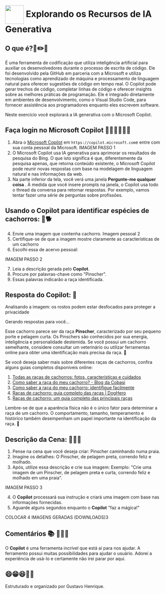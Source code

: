 
<h1>
    <a href="https://www.dio.me/">
     <img align="center" width="60px" src="https://hermes.dio.me/lab_projects/badges/c1203540-e5d4-40d1-a1e8-a7e0387d8abe.png"></a>
    <span> 
Explorando os Recursos de IA Generativa 
</span>
</h1>

## O que é?:book::pencil2::paperclip: 
É uma ferramenta de codificação que utiliza inteligência artificial para auxiliar os desenvolvedores durante o processo de escrita de código. Ele foi desenvolvido pela GitHub em parceria com a Microsoft e utiliza tecnologias como aprendizado de máquina e processamento de linguagem natural para oferecer sugestões de código em tempo real. O Copilot pode gerar trechos de código, completar linhas de código e oferecer insights sobre as melhores práticas de programação. Ele é integrado diretamente em ambientes de desenvolvimento, como o Visual Studio Code, para fornecer assistência aos programadores enquanto eles escrevem software.

Neste exercício você explorará a IA generativa com o Microsoft Copilot.


## Faça login no Microsoft Copilot 👨🏽‍🏫👨🏽‍💻

1.  Abra o [Microsoft Copilot](https://copilot.microsoft.com/) em `https://copilot.microsoft.com`e entre com sua conta pessoal da Microsoft.
IMAGEM PASSO 1
2.  O Microsoft Copilot usa IA generativa para aprimorar os resultados de pesquisa do Bing. O que isto significa é que, diferentemente da pesquisa apenas, que retorna conteúdo existente, o Microsoft Copilot pode reunir novas respostas com base na modelagem de linguagem natural e nas informações da web.    
3.  Na parte inferior da tela, você verá uma janela **Pergunte-me qualquer coisa** . À medida que você insere prompts na janela, o Copilot usa todo o thread da conversa para retornar respostas. Por exemplo, vamos tentar fazer uma série de perguntas sobre profissões.

## Usando o Copilot para identificar espécies de cachorros: :dog::dog2:

4. Envie uma imagem que contenha cachorro.
Imagem pessoal 2
5. Certifique-se de que a imagem mostre claramente as características de um cachorro
6. Escolhi essa de acervo pessoal:

IMAGEM PASSO 2

7.  Leia a descrição gerada pelo  **Copilot**.
8.  Procure por palavras-chave como "Pinscher".
9.  Essas palavras indicarão a raça identificada.

## Resposta do Copilot: 📗

Analisando a imagem: os rostos podem estar desfocados para proteger a privacidade

Gerando respostas para você…

Esse cachorro parece ser da raça  **Pinscher**, caracterizado por seu pequeno porte e pelagem curta. Os Pinschers são conhecidos por sua energia, inteligência e personalidade destemida. Se você possui um cachorro semelhante, considere consultar um veterinário ou utilizar ferramentas online para obter uma identificação mais precisa da raça. 🐶

Se você deseja saber mais sobre diferentes raças de cachorros, confira alguns guias completos disponíveis online:

1.  [Todas as raças de cachorros: fotos, características e cuidados](https://www.peritoanimal.com.br/racas-de-cachorros.html)
2.  [Como saber a raça do meu cachorro? - Blog da Cobasi](https://blog.cobasi.com.br/como-saber-a-raca-do-meu-cachorro/)
3.  [Como saber a raça do meu cachorro: identifique facilmente](https://animais.umcomo.com.br/artigo/como-saber-a-raca-do-meu-cachorro-8768.html)
4.  [Raças de cachorro: guia completo das raças | DogHero](https://love.doghero.com.br/racas-de-cachorro/)
5.  [Raças de cachorro: um guia completo das principais raças](https://www.patasdacasa.com.br/noticia/racas-de-cachorro-um-guia-completo-das-principais-racas)

Lembre-se de que a aparência física não é o único fator para determinar a raça de um cachorro. O comportamento, tamanho, temperamento e histórico também desempenham um papel importante na identificação da raça. 🐾

## Descrição da Cena: :palm_tree:⛺🌅

1.  Pense na cena que você deseja criar: Pinscher caminhando numa praia.
2.  Imagine os detalhes: O Pinscher, de pelagem preta, correndo feliz e molhado.
3. Após, utilize essa descrição e crie sua imagem: 
		Exemplo: "Crie uma imagem de um Pinscher, de pelagem preta e curta, correndo feliz e molhado em uma praia".

IMAGEM PASSO 3

4.  O  **Copilot**  processará sua instrução e criará uma imagem com base nas informações fornecidas.
5.  Aguarde alguns segundos enquanto o  **Copilot**  "faz a mágica!"

COLOCAR 4 IMAGENS GERADAS (DOWNLOADS)3

## Comentários 📚 👨🏽‍🏫

O  **Copilot**  é uma ferramenta incrível que está ai para nos ajudar. A ferramento possui muitas possibilidades para ajudar o usuário. Adorei a experiência de usá-lo e certamente não irei parar por aqui. 

## 😄😁😆👾👻

Estruturado e organizado por Gustavo Henrique.

